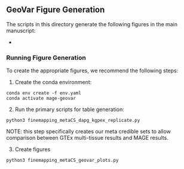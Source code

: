 ## GeoVar Figure Generation

The scripts in this directory generate the following figures in the main manuscript:

* 


### Running Figure Generation

To create the appropriate figures, we recommend the following steps:


1. Create the conda environment:

```
conda env create -f env.yaml
conda activate mage-geovar
```

2. Run the primary scripts for table generation: 

```
python3 finemapping_metaCS_dapg_kgpex_replicate.py
```

NOTE: this step specifically creates our meta credible sets to allow comparison between GTEx multi-tissue results and MAGE results.  

3. Create figures 

```
python3 finemapping_metaCS_geovar_plots.py
```

